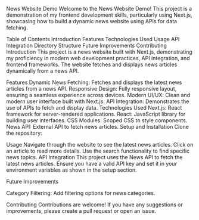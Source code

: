 News Website Demo
Welcome to the News Website Demo! This project is a demonstration of my frontend development skills, particularly using Next.js, showcasing how to build a dynamic news website using APIs for data fetching.

Table of Contents
Introduction
Features
Technologies Used
Usage
API Integration
Directory Structure
Future Improvements
Contributing
Introduction
This project is a news website built with Next.js, demonstrating my proficiency in modern web development practices, API integration, and frontend frameworks. The website fetches and displays news articles dynamically from a news API.

Features
Dynamic News Fetching: Fetches and displays the latest news articles from a news API.
Responsive Design: Fully responsive layout, ensuring a seamless experience across devices.
Modern UI/UX: Clean and modern user interface built with Next.js.
API Integration: Demonstrates the use of APIs to fetch and display data.
Technologies Used
Next.js: React framework for server-rendered applications.
React: JavaScript library for building user interfaces.
CSS Modules: Scoped CSS to style components.
News API: External API to fetch news articles.
Setup and Installation
Clone the repository:

Usage
Navigate through the website to see the latest news articles.
Click on an article to read more details.
Use the search functionality to find specific news topics.
API Integration
This project uses the News API to fetch the latest news articles. Ensure you have a valid API key and set it in your environment variables as shown in the setup section.

Future Improvements

<!-- User Authentication: Implement user login and registration. -->
<!-- Comments and Reactions: Allow users to comment on and react to articles. -->

Category Filtering: Add filtering options for news categories.

<!-- Dark Mode: Implement a dark mode toggle for better accessibility. -->

Contributing
Contributions are welcome! If you have any suggestions or improvements, please create a pull request or open an issue.
